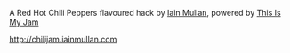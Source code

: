 A Red Hot Chili Peppers flavoured hack by [Iain Mullan](http://www.iainmullan.com), powered by [This Is My Jam](http://www.thisismyjam.com)

http://chilijam.iainmullan.com
